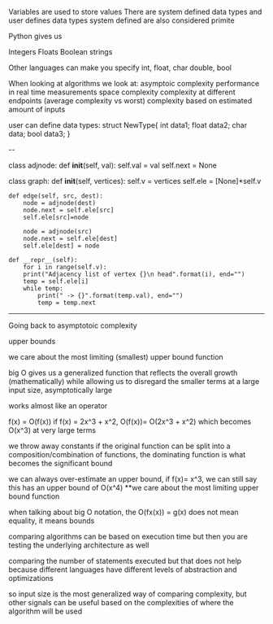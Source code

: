Variables are used to store values
There are system defined data types and user defines data types
    system defined are also considered primite

Python gives us 

Integers 
Floats
Boolean
strings

Other languages can make you specify 
int, float, char double, bool

When looking at algorithms we look at:
    asymptoic complexity
    performance in real time measurements
    space complexity
    complexity at different endpoints (average complexity vs worst)
    complexity based on estimated amount of inputs

user can define data types:
    struct NewType{
        int data1;
        float data2;
        char data;
        bool data3;
    }

--

class adjnode:
    def __init__(self, val):
        self.val = val
        self.next = None

class graph:
    def __init__(self, vertices):
        self.v = vertices
        self.ele = [None]*self.v

    def edge(self, src, dest):
        node = adjnode(dest)
        node.next = self.ele[src]
        self.ele[src]=node

        node = adjnode(src)
        node.next = self.ele[dest]
        self.ele[dest] = node

    def __repr__(self):
        for i in range(self.v):
        print("Adjacency list of vertex {}\n head".format(i), end="")
        temp = self.ele[i]
        while temp:
            print(" -> {}".format(temp.val), end="")
            temp = temp.next


--------------
Going back to asymptotoic complexity

upper bounds

we care about the most limiting (smallest) upper bound function

big O gives us a generalized function that reflects the overall growth (mathematically) while 
allowing us to disregard the smaller terms at a large input size, asymptotically large

works almost like an operator

f(x) = O(f(x))
    if f(x) = 2x^3 + x^2, O(f(x))= O(2x^3 + x^2) which becomes O(x^3) at very large terms

we throw away constants 
if the original function can be split into a composition/combination of functions, the dominating function is what becomes the significant bound

we can always over-estimate an upper bound,
if f(x)= x^3, we can still say this has an upper bound of O(x^4)
**we care about the most limiting upper bound function

when talking about big O notation, the O(fx(x)) = g(x) does not mean equality, it means bounds


comparing algorithms can be based on execution time but then you are testing the underlying architecture as well

comparing the number of statements executed but that does not help because different languages 
have different levels of abstraction and optimizations

so input size is the most generalized way of comparing complexity, but other signals can be useful based on the complexities of where the algorithm will be used

